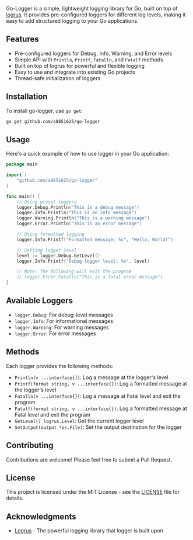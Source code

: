 Go-Logger is a simple, lightweight logging library for Go, built on top of [logrus](https://github.com/sirupsen/logrus). It provides pre-configured loggers for different log levels, making it easy to add structured logging to your Go applications.

## Features

- Pre-configured loggers for Debug, Info, Warning, and Error levels
- Simple API with `Println`, `Printf`, `Fatalln`, and `Fatalf` methods
- Built on top of logrus for powerful and flexible logging
- Easy to use and integrate into existing Go projects
- Thread-safe initialization of loggers

## Installation

To install go-logger, use `go get`:

```bash
go get github.com/a8851625/go-logger
```

## Usage

Here's a quick example of how to use logger in your Go application:

```go
package main

import (
    "github.com/a8851625/go-logger"  
)

func main() {
    // Using preset loggers
    logger.Debug.Println("This is a debug message")
    logger.Info.Println("This is an info message")
    logger.Warning.Println("This is a warning message")
    logger.Error.Println("This is an error message")

    // Using formatted logging
    logger.Info.Printf("Formatted message: %s", "Hello, World!")

    // Getting logger level
    level := logger.Debug.GetLevel()
    logger.Info.Printf("Debug logger level: %v", level)

    // Note: The following will exit the program
    // logger.Error.Fatalln("This is a fatal error message")
}
```

## Available Loggers

- `logger.Debug`: For debug-level messages
- `logger.Info`: For informational messages
- `logger.Warning`: For warning messages
- `logger.Error`: For error messages

## Methods

Each logger provides the following methods:

- `Println(v ...interface{})`: Log a message at the logger's level
- `Printf(format string, v ...interface{})`: Log a formatted message at the logger's level
- `Fatalln(v ...interface{})`: Log a message at Fatal level and exit the program
- `Fatalf(format string, v ...interface{})`: Log a formatted message at Fatal level and exit the program
- `GetLevel() logrus.Level`: Get the current logger level
- `SetOutput(output *os.File)`: Set the output destination for the logger

## Contributing

Contributions are welcome! Please feel free to submit a Pull Request.

## License

This project is licensed under the MIT License - see the [LICENSE](LICENSE) file for details.

## Acknowledgments

- [Logrus](https://github.com/sirupsen/logrus) - The powerful logging library that logger is built upon
